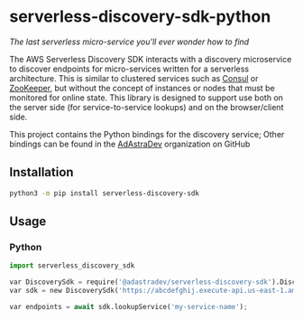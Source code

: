 # serverless-discovery-sdk-python

*The last serverless micro-service you'll ever wonder how to find*

The AWS Serverless Discovery SDK interacts with a discovery microservice to discover endpoints for micro-services written for a serverless architecture. This is similar to clustered services such as [Consul](https://www.consul.io/intro/index.html) or [ZooKeeper](https://zookeeper.apache.org/), but without the concept of instances or nodes that must be monitored for online state. This library is designed to support use both on the server side (for service-to-service lookups) and on the browser/client side.

This project contains the Python bindings for the discovery service; Other bindings can be found in the [AdAstraDev](https://github.com/adastradev) organization on GitHub

## Installation 
```sh
python3 -m pip install serverless-discovery-sdk
```
## Usage
### Python
```python
import serverless_discovery_sdk

var DiscoverySdk = require('@adastradev/serverless-discovery-sdk').DiscoverySdk;
var sdk = new DiscoverySdk('https://abcdefghij.execute-api.us-east-1.amazonaws.com/prod', 'us-east-1');

var endpoints = await sdk.lookupService('my-service-name');
```
